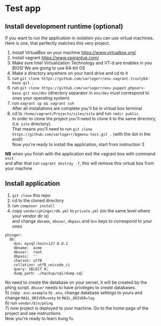 # Test app

## Install development runtime (optional)

If you want to run the application in isolation you can use virtual machines. Here is one, that perfectly matches this very project.  
1) Install VirtualBox on your machine https://www.virtualbox.org/  
2) Install vagrant https://www.vagrantup.com/  
3) Make sure Intel Virtualization Technology and VT-d are enables in you BIOS! We are going to use 64-bit OS  
4) Make a directory anywhere on your hard drive and cd to it  
5) run `git clone https://github.com/varlogerr/env.vagrant.trusty64-base.git .`  
6) run `git clone https://github.com/varlogerr/env.puppet.phpserv-base.git env/dev` (directory separator in `env/dev` must correspond to ones your operating system)  
7) run `vagrant up && vagrant ssh`  
After all installations are complete you'll be in virtual box terminal  
8) cd to `/home/vagrant/Projects/sites/site` and run `rmdir public`  
In order to clone the project you'll need to clone it to the same directory, (i.e. `site` directory).  
That means you'll need to run `git clone https://github.com/varlogerr/bgmenu-test.git .` (with the dot in the end!)  
Now you're ready to install the application, start from instruction 3  

**NB** when you finish with the application exit the vagrant box with command `exit`  
and after that run `vagrant destroy -f`, this will remove this virtual box from your machine

## Install application

1) `git clone` this repo  
2) cd to the cloned directory 
3) run `composer install`  
4) copy `vendor/phinger/db.yml` to `private.yml` (on the same level where your vendor dir is)  
and change `dbname`, `dbuser`, `dbpass` and `dsn` keys to correspond to your ones
```
phinger:
  db:
    dsn: mysql:host=127.0.0.1
    dbname:  acme
    dbuser:  root
    dbpass:  ''
    charset: utf8
    collation: utf8_unicode_ci
    query: SELECT 0;
    dump_path: ./backup/sql/dump.sql
```
No need to create the database on your server, it will be created by the phing script. `dbuser` needs to have privileges to create databases.  
5) copy `.env.example` to `.env`, change database settings to yours and change `MAIL_DRIVER=smtp` to `MAIL_DRIVER=log`  
6) run `vendor/bin/phing`  
7) now project is deployed to your machine. Go to the home page of the project and see instructions  
Now you're ready to learn kung fu
